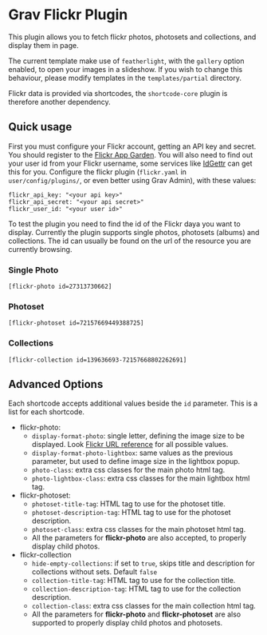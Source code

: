 Grav Flickr Plugin
==================

This plugin allows you to fetch flickr photos, photosets and collections, and display them in page.

The current template make use of `featherlight`, with the `gallery` option enabled, to open your images in a slideshow.
If you wish to change this behaviour, please modify templates in the `templates/partial` directory.

Flickr data is provided via shortcodes, the `shortcode-core` plugin is therefore another dependency.

Quick usage
-----------

First you must configure your Flickr account, getting an API key and secret.
You should register to the [Flickr App Garden](https://www.flickr.com/services).
You will also need to find out your user id from your Flickr username, some services like [IdGettr](http://idgettr.com/) can get this for you.
Configure the flickr plugin (`flickr.yaml` in `user/config/plugins/`, or even better using Grav Admin),  with these values:

    flickr_api_key: "<your api key>"
    flickr_api_secret: "<your api secret>"
    flickr_user_id: "<your user id>"

To test the plugin you need to find the id of the Flickr daya you want to display.
Currently the plugin supports single photos, photosets (albums) and collections.
The id can usually be found on the url of the resource you are currently browsing.

### Single Photo

    [flickr-photo id=27313730662]

### Photoset

    [flickr-photoset id=72157669449388725]

### Collections

    [flickr-collection id=139636693-72157668802262691]
    

Advanced Options
----------------

Each shortcode accepts additional values beside the `id` parameter.
This is a list for each shortcode.

 * flickr-photo:
   * `display-format-photo`: single letter, defining the image size to be displayed. Look [Flickr URL reference](https://www.flickr.com/services/api/misc.urls.html) for all possible values.
   * `display-format-photo-lightbox`: same values as the previous parameter, but used to define image size in the lightbox popup.
   * `photo-class`: extra css classes for the main photo html tag.
   * `photo-lightbox-class`: extra css classes for the main lightbox html tag.
 * flickr-photoset:
   * `photoset-title-tag`: HTML tag to use for the photoset title.
   * `photoset-description-tag`: HTML tag to use for the photoset description.
   * `photoset-class`: extra css classes for the main photoset html tag.
   * All the parameters for **flickr-photo** are also accepted, to properly display child photos.
 * flickr-collection
   * `hide-empty-collections`: if set to `true`, skips title and description for collections without sets. Default `false`
   * `collection-title-tag`: HTML tag to use for the collection title.
   * `collection-description-tag`: HTML tag to use for the collection description.
   * `collection-class`: extra css classes for the main collection html tag.
   * All the parameters for **flickr-photo** and **flickr-photoset** are also supported to properly display child photos and photosets.
   
